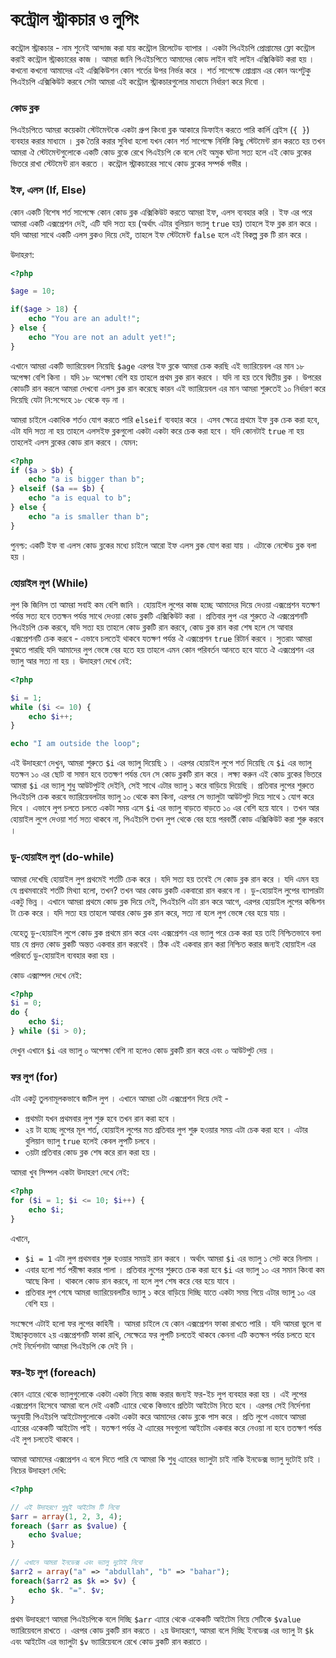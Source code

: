 # কন্ট্রোল স্ট্রাকচার ও লুপিং

কন্ট্রোল স্ট্রাকচার - নাম শুনেই আন্দাজ করা যায় কন্ট্রোল রিলেটেড ব্যাপার । একটা পিএইচপি প্রোগ্রামের ফ্লো কন্ট্রোল করাই কন্ট্রোল স্ট্রাকচারের কাজ । আমরা জানি পিএইচপিতে আমাদের কোড লাইন বাই লাইন এক্সিকিউট করা হয় । কখনো কখনো আমাদের এই এক্সিকিউশন কোন শর্তের উপর নির্ভর করে । শর্ত সাপেক্ষে প্রোগ্রাম এর কোন অংশটুকু পিএইচপি এক্সিকিউট করবে সেটা আমরা এই কন্ট্রোল স্ট্রাকচারগুলোর মাধ্যমে নির্ধারণ করে দিবো । 

### কোড ব্লক 

পিএইচপিতে আমরা কয়েকটা স্টেটমেন্টকে একটা গ্রুপ কিংবা ব্লক আকারে ডিফাইন করতে পারি কার্লি ব্রেইস (`{ }`) ব্যবহার করার মাধ্যমে । ব্লক তৈরি করার সুবিধা হলো যখন কোন শর্ত সাপেক্ষে নির্দিষ্ট কিছু স্টেটমেন্ট রান করতে হয় তখন আমরা ঐ স্টেটমেন্টগুলোকে একটি কোড ব্লকে রেখে পিএইচপি কে বলে দেই অমুক ঘটনা সত্য হলে এই কোড ব্লকের ভিতরে রাখা স্টেটমেন্ট রান করতে । কন্ট্রোল স্ট্রাকচারের সাথে কোড ব্লকের সম্পর্ক গভীর । 

###  ইফ, এলস (If, Else)

কোন একটি বিশেষ শর্ত সাপেক্ষে কোন কোড ব্লক এক্সিকিউট করতে আমরা ইফ, এলস ব্যবহার করি । ইফ এর পরে আমরা একটি এক্সপ্রেশন দেই, এটি যদি সত্য হয় (অর্থাৎ এটার বুলিয়ান ভ্যালু `true` হয়) তাহলে ইফ ব্লক রান করে । যদি আমরা সাথে একটি এলস ব্লকও দিয়ে দেই, তাহলে ইফ স্টেটমেন্ট `false` হলে এই বিকল্প ব্লক টি রান করে । 

উদাহরণ: 

```php
<?php

$age = 10; 

if($age > 18) {
	echo "You are an adult!";
} else {
	echo "You are not an adult yet!";
}
```
এখানে আমরা একটি ভ্যারিয়েবল নিয়েছি `$age` এরপর ইফ ব্লকে আমরা চেক করছি এই ভ্যারিয়েবল এর মান ১৮ অপেক্ষা বেশি কিনা । যদি ১৮ অপেক্ষা বেশি হয় তাহলে প্রথম ব্লক রান করবে । যদি না হয় তবে দ্বিতীয় ব্লক । উপরের কোডটি রান করলে আমরা দেখবো এলস ব্লক রান করেছে কারন এই ভ্যারিয়েবল এর মান আমরা শুরুতেই ১০ নির্ধারণ করে দিয়েছি যেটা নি:সন্দেহে ১৮ থেকে বড় না । 

আমরা চাইলে একাধিক শর্তও যোগ করতে পারি `elseif` ব্যবহার করে । এসব ক্ষেত্রে প্রথমে ইফ ব্লক চেক করা হবে, এটা যদি সত্য না হয় তাহলে এলসইফ ব্লকগুলো একটা একটা করে চেক করা হবে । যদি কোনটাই `true` না হয় তাহলেই এলস ব্লকের কোড রান করবে । যেমন: 

```php
<?php
if ($a > $b) {
    echo "a is bigger than b";
} elseif ($a == $b) {
    echo "a is equal to b";
} else {
    echo "a is smaller than b";
}
```

পুনশ্চ: একটি ইফ বা এলস কোড ব্লকের মধ্যে চাইলে আরো ইফ এলস ব্লক যোগ করা যায় । এটাকে নেস্টেড ব্লক বলা হয় । 

###  হোয়াইল লুপ (While)

লুপ কি জিনিস তা আমরা সবাই কম বেশি জানি । হোয়াইল লুপের কাজ হচ্ছে আমাদের দিয়ে দেওয়া এক্সপ্রেশন যতক্ষণ পর্যন্ত সত্য হবে ততক্ষন পর্যন্ত সাথে দেওয়া কোড ব্লকটি এক্সিকিউট করা । প্রতিবার লুপ এর শুরুতে ঐ এক্সপ্রেশনটি পিএইচপি চেক করবে, যদি সত্য হয় তাহলে কোড ব্লকটি রান করবে, কোড ব্লক রান করা শেষ হলে সে আবার এক্সপ্রেশনটি চেক করবে - এভাবে চলতেই থাকবে যতক্ষণ পর্যন্ত ঐ এক্সপ্রেশন `true` রিটার্ন করবে । সুতরাং আমরা বুঝতে পারছি যদি আমাদের লুপ ভেঙ্গে বের হতে হয় তাহলে এমন কোন পরিবর্তন আনতে হবে যাতে ঐ এক্সপ্রেশন এর ভ্যালু আর সত্য না হয় । উদাহরণ দেখে নেই: 

```php
<?php

$i = 1;
while ($i <= 10) {
    echo $i++;  
}

echo "I am outside the loop";
```

এই উদাহরণে দেখুন, আমরা শুরুতে `$i` এর ভ্যালু দিয়েছি ‍১ । এরপর হোয়াইল লুপে শর্ত দিয়েছি যে `$i` এর ভ্যালু যতক্ষন ১০ এর ছোট বা সমান হবে ততক্ষণ পর্যন্ত যেন সে কোড ব্লকটি রান করে । লক্ষ্য করুন এই কোড ব্লকের ভিতরে আমরা `$i` এর ভ্যালু শুধু আউটপুটই দেইনি, সেই সাথে এটার ভ্যালু ১ করে বাড়িয়ে দিয়েছি । প্রতিবার লুপের শুরুতে পিএইচপি চেক করবে ভ্যারিয়েবলটার ভ্যালু ১০ থেকে কম কিনা, এরপর সে ভ্যালুটা আউটপুট দিয়ে সাথে ১ যোগ করে দিবে । এভাবে লুপ চলতে চলতে একটা সময় এসে `$i` এর ভ্যালু বাড়তে বাড়তে ১০ এর বেশি হয়ে যাবে । তখন আর হোয়াইল লুপে দেওয়া শর্ত সত্য থাকবে না, পিএইচপি তখন লুপ থেকে বের হয়ে পরবর্তী কোড এক্সিকিউট করা শুরু করবে । 

### ডু-হোয়াইল লুপ (do-while)

আমরা দেখেছি হোয়াইল লুপ প্রথমেই শর্তটি চেক করে । যদি সত্য হয় তবেই সে কোড ব্লক রান করে । যদি এমন হয় যে প্রথমবারেই শর্তটি মিথ্যা হলো, তখন? তখন আর কোড ব্লকটি একবারো রান করবে না । ডু-হোয়াইল লুপের ব্যাপারটা একটু ভিন্ন । এখানে আমরা প্রথমে কোড ব্লক দিয়ে দেই, পিএইচপি এটা রান করে আগে, এরপর হোয়াইল লুপের কন্ডিশন টা চেক করে । যদি সত্য হয় তাহলে আবার কোড ব্লক রান করে, সত্য না হলে লুপ ভেঙ্গে বের হয়ে যায় । 

যেহেতু ডু-হোয়াইল লুপে কোড ব্লক প্রথমে রান করে এবং এক্সপ্রেশন এর ভ্যালু পরে চেক করা হয় তাই নিশ্চিতভাবে বলা যায় যে প্রদত্ত কোড ব্লকটি অন্তত একবার রান করবেই । ঠিক এই একবার রান করা নিশ্চিত করার জন্যই হোয়াইল এর পরিবর্তে ডু-হোয়াইল ব্যবহার করা হয় । 

কোড এক্সাম্পল দেখে নেই: 

```php
<?php
$i = 0;
do {
    echo $i;
} while ($i > 0);
```

দেখুন এখানে `$i` এর ভ্যালু ০ অপেক্ষা বেশি না হলেও কোড ব্লকটি রান করে এবং ০ আউটপুট দেয় । 

###  ফর লুপ (for) 

এটা একটু তুলনামূলকভাবে জটিল লুপ । এখানে আমরা ৩টা এক্সপ্রেশন দিয়ে দেই - 

* প্রথমটা যখন প্রথমবার লুপ শুরু হবে তখন রান করা হবে । 
* ২য় টা হচ্ছে লুপের মূল শর্ত, হোয়াইল লুপের মত প্রতিবার লুপ শুরু হওয়ার সময় এটা চেক করা হবে । এটার বুলিয়ান ভ্যালু `true` হলেই কেবল লুপটি চলবে । 
* ৩য়টা প্রতিবার কোড ব্লক শেষ করে রান করা হয় । 

আমরা খুব সিম্পল একটা উদাহরণ দেখে নেই: 

```php
<?php
for ($i = 1; $i <= 10; $i++) {
    echo $i;
}
```

এখানে, 

* `$i = 1` এটা লুপ প্রথমবার শুরু হওয়ার সময়ই রান করবে । অর্থাৎ আমরা `$i` এর ভ্যালু ১ সেট করে নিলাম । 
* এবার হলো শর্ত পরীক্ষা করার পালা । প্রতিবার লুপের শুরুতে চেক করা হবে `$i` এর ভ্যালু ১০ এর সমান কিংবা কম আছে কিনা । থাকলে কোড রান করবে, না হলে লুপ শেষ করে বের হয়ে যাবে । 
* প্রতিবার লুপ শেষে আমরা ভ্যারিয়েবলটির ভ্যালু ১ করে বাড়িয়ে দিচ্ছি যাতে একটা সময় গিয়ে এটার ভ্যালু ১০ এর বেশি হয় । 

সংক্ষেপে এটাই হলো ফর লুপের কাহিনী । আমরা চাইলে যে কোন এক্সপ্রেশন ফাকা রাখতে পারি । যদি আমরা ভুলে বা ইচ্ছাকৃতভাবে ২য় এক্সপ্রেশনটি ফাকা রাখি,  সেক্ষেত্রে ফর লুপটি চলতেই থাকবে কেননা এটি কতক্ষন পর্যন্ত চলতে হবে সেই নির্দেশনটা আমরা পিএইচপি কে দেই নি । 


### ফর-ইচ লুপ (foreach) 

কোন এ্যারে থেকে ভ্যালুগুলোকে একটা একটা নিয়ে কাজ করার জন্যই ফর-ইচ লুপ ব্যবহার করা হয় । এই লুপের এক্সপ্রেশন হিসেবে আমরা বলে দেই একটি এ্যারে থেকে কিভাবে প্রতিটা আইটেম নিতে হবে । এরপর সেই নির্দেশনা অনুযায়ী পিএইচপি আইটেমগুলোকে একটা একটা করে আমাদের কোড ব্লকে পাস করে । প্রতি লুপে এভাবে আমরা এ্যারের একেকটি আইটেম পাই । যতক্ষণ পর্যন্ত ঐ এ্যারের সবগুলো আইটেম একবার করে নেওয়া না হবে ততক্ষণ পর্যন্ত এই লুপ চলতেই থাকবে । 

আমরা আমাদের এক্সপ্রেশন এ বলে দিতে পারি যে আমরা কি শুধু এ্যারের ভ্যালুটা চাই নাকি ইনডেক্স ভ্যালু দুটোই চাই । নিচের উদাহরণ দেখি: 

```php
<?php

// এই উদাহরণে শুধুই আইটেম টি নিবো
$arr = array(1, 2, 3, 4);
foreach ($arr as $value) {
    echo $value;
}

// এখানে আমরা ইনডেক্স এবং ভ্যালু দুটোই নিবো
$arr2 = array("a" => "abdullah", "b" => "bahar");
foreach($arr2 as $k => $v) {
	echo $k. "=". $v;
}
```

প্রথম উদাহরণে আমরা পিএইচপিকে বলে দিচ্ছি `$arr` এ্যারে থেকে একেকটি আইটেম নিয়ে সেটিকে `$value` ভ্যারিয়েবলে রাখতে । এরপর কোড ব্লকটি রান করতে । ২য় উদাহরণে, আমরা বলে দিচ্ছি ইনডেক্স এর ভ্যালু টা `$k` এবং আইটেম এর ভ্যালুটা `$v` ভ্যারিয়েবলে রেখে কোড ব্লকটি রান করাতে । 

